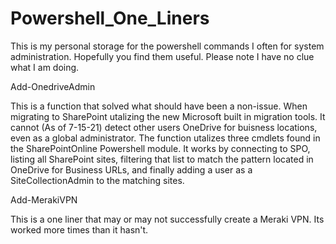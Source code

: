 # Powershell_One_Liners
This is my personal storage for the powershell commands I often for system administration. Hopefully you find them useful. Please note I have no clue what I am doing.


Add-OnedriveAdmin

This is a function that solved what should have been a non-issue. When migrating to SharePoint utalizing the new Microsoft built in migration tools. It cannot (As of 7-15-21) detect other users OneDrive for buisness locations, even as a global administrator.
The function utalizes three cmdlets found in the SharePointOnline Powershell module. It works by connecting to SPO, listing all SharePoint sites, filtering that list to match the pattern located in OneDrive for Business URLs, and finally adding a user as a SiteCollectionAdmin to the matching sites.


Add-MerakiVPN

This is a one liner that may or may not successfully create a Meraki VPN. Its worked more times than it hasn't.
